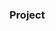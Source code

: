 ### Project


































































































         









        





 































